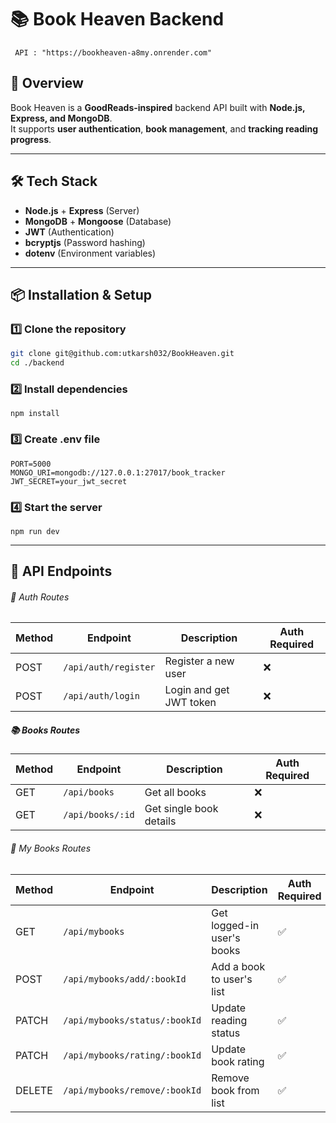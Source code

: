 # 📚 Book Heaven Backend
` 
API : "https://bookheaven-a8my.onrender.com"
`
## 🚀 Overview

Book Heaven is a **GoodReads-inspired** backend API built with **Node.js, Express, and MongoDB**.  
It supports **user authentication**, **book management**, and **tracking reading progress**.

---

## 🛠 Tech Stack

- **Node.js** + **Express** (Server)
- **MongoDB** + **Mongoose** (Database)
- **JWT** (Authentication)
- **bcryptjs** (Password hashing)
- **dotenv** (Environment variables)

---

## 📦 Installation & Setup

### 1️⃣ Clone the repository

```bash
git clone git@github.com:utkarsh032/BookHeaven.git
cd ./backend
```

### 2️⃣ Install dependencies

```
npm install
```

### 3️⃣ Create .env file

```
PORT=5000
MONGO_URI=mongodb://127.0.0.1:27017/book_tracker
JWT_SECRET=your_jwt_secret
```

### 4️⃣ Start the server

```
npm run dev
```

---

## 📍 API Endpoints

###### 🔑 Auth Routes

| Method | Endpoint             | Description             | Auth Required |
| ------ | -------------------- | ----------------------- | ------------- |
| POST   | `/api/auth/register` | Register a new user     | ❌            |
| POST   | `/api/auth/login`    | Login and get JWT token | ❌            |

##### 📚 Books Routes

| Method | Endpoint         | Description             | Auth Required |
| ------ | ---------------- | ----------------------- | ------------- |
| GET    | `/api/books`     | Get all books           | ❌            |
| GET    | `/api/books/:id` | Get single book details | ❌            |

###### 📖 My Books Routes

| Method | Endpoint                      | Description                | Auth Required |
| ------ | ----------------------------- | -------------------------- | ------------- |
| GET    | `/api/mybooks`                | Get logged-in user's books | ✅            |
| POST   | `/api/mybooks/add/:bookId`    | Add a book to user's list  | ✅            |
| PATCH  | `/api/mybooks/status/:bookId` | Update reading status      | ✅            |
| PATCH  | `/api/mybooks/rating/:bookId` | Update book rating         | ✅            |
| DELETE | `/api/mybooks/remove/:bookId` | Remove book from list      | ✅            |
